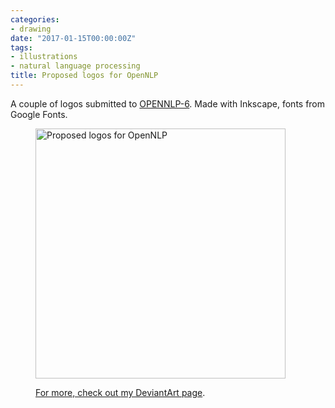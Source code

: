 ```yaml
---
categories:
- drawing
date: "2017-01-15T00:00:00Z"
tags:
- illustrations
- natural language processing
title: Proposed logos for OpenNLP
---
```


A couple of logos submitted to [OPENNLP-6](https://issues.apache.org/jira/browse/OPENNLP-6). Made with Inkscape, fonts from Google Fonts.

<div class='row'>
<div class="ui fluid container">
<figure>
<a  href="/assets/posts{{page.path | remove: ".md" | remove: "_posts" }}/OpenNLP-logos.svg.png" rel="prettyPhoto" class="thumbnail" title="Proposed logos for OpenNLP">
<img style="height: 400px;" class="ui image" src="/assets/posts/{{ page.date | date: "%Y-%m-%d" }}-{{ page.title | slugify }}/OpenNLP-logos.svg.png" alt="Proposed logos for OpenNLP" />


For more, check out [my DeviantArt page](http://kinow.deviantart.com/art/Proposed-logos-for-Apache-OpenNLP-657512914).
